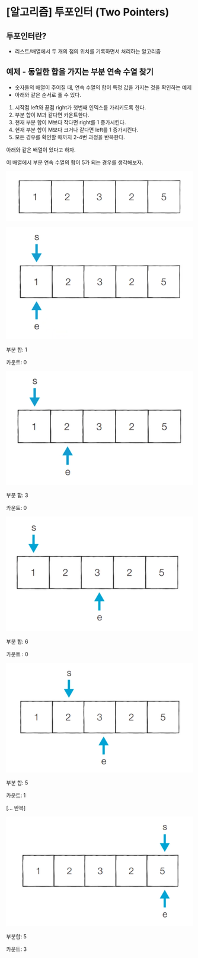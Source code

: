 # [알고리즘] 투포인터 (Two Pointers)

## 투포인터란?

- 리스트/배열에서 두 개의 점의 위치를 기록하면서 처리하는 알고리즘

## 예제 - 동일한 합을 가지는 부분 연속 수열 찾기

- 숫자들의 배열이 주어질 때, 연속 수열의 합이 특정 값을 가지는 것을 확인하는 예제
- 아래와 같은 순서로 풀 수 있다.

1. 시작점 left와 끝점 right가 첫번째 인덱스를 가리키도록 한다.
2. 부분 합이 M과 같다면 카운트한다.
3. 현재 부분 합이 M보다 작다면 right를 1 증가시킨다.
4. 현재 부분 합이 M보다 크거나 같다면 left를 1 증가시킨다.
5. 모든 경우를 확인할 때까지 2-4번 과정을 반복한다.


아래와 같은 배열이 있다고 하자.

이 배열에서 부분 연속 수열의 합이 5가 되는 경우를 생각해보자.

![](../../assets/img/posts/알고리즘/투포인터/01.png)

![](../../assets/img/posts/알고리즘/투포인터/02.png)

부분 합: 1

카운트: 0

![](../../assets/img/posts/알고리즘/투포인터/03.png)

부분 합: 3

카운트: 0

![](../../assets/img/posts/알고리즘/투포인터/04.png)

부분 합: 6

카운트 : 0

![](../../assets/img/posts/알고리즘/투포인터/05.png)

부분 합: 5

카운트: 1

[... 반복]

![](../../assets/img/posts/알고리즘/투포인터/06.png)

부분합: 5

카운트: 3